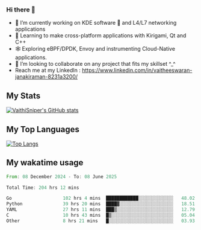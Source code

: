 ### Hi there 👋

- 🔭 I’m currently working on KDE software 💓 and L4/L7 networking applications 
- 📖 Learning to make cross-platform applications with Kirigami, Qt and C++
- 🕸️ Exploring eBPF/DPDK, Envoy and instrumenting Cloud-Native applications. 
- 👯 I’m looking to collaborate on any project that fits my skillset ^_^
- Reach me at my LinkedIn : https://www.linkedin.com/in/vaitheeswaran-janakiraman-8231a3200/

## My Stats
[![VaithiSniper's GitHub stats](https://github-readme-stats.vercel.app/api?username=VaithiSniper&hide=stars&theme=radical)](https://github.com/anuraghazra/github-readme-stats)

## My Top Languages

[![Top Langs](https://github-readme-stats.vercel.app/api/top-langs/?username=VaithiSniper&layout=compact)](https://github.com/anuraghazra/github-readme-stats)

## My wakatime usage

<!--START_SECTION:waka-->

```rust
From: 08 December 2024 - To: 08 June 2025

Total Time: 204 hrs 12 mins

Go                   102 hrs 4 mins  ████████████░░░░░░░░░░░░░   48.02 %
Python               39 hrs 20 mins  ████▓░░░░░░░░░░░░░░░░░░░░   18.51 %
YAML                 27 hrs 11 mins  ███▒░░░░░░░░░░░░░░░░░░░░░   12.79 %
C                    10 hrs 43 mins  █▒░░░░░░░░░░░░░░░░░░░░░░░   05.04 %
Other                8 hrs 21 mins   █░░░░░░░░░░░░░░░░░░░░░░░░   03.93 %
```

<!--END_SECTION:waka-->
